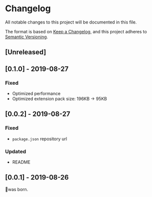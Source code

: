 # Changelog
All notable changes to this project will be documented in this file.

The format is based on [Keep a Changelog](https://keepachangelog.com/en/1.0.0/),
and this project adheres to [Semantic Versioning](https://semver.org/spec/v2.0.0.html).

## [Unreleased]

## [0.1.0] - 2019-08-27
### Fixed
- Optimized performance
- Optimized extension pack size: 196KB -> 95KB

## [0.0.2] - 2019-08-27
### Fixed
- `package.json` repository url

### Updated
- README

## [0.0.1] - 2019-08-26
🎉was born.
